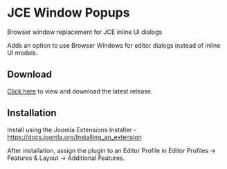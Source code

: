 # JCE Window Popups
Browser window replacement for JCE inline UI dialogs

Adds an option to use Browser Windows for editor dialogs instead of inline UI modals.

## Download
[Click here](https://github.com/widgetfactory/jce-editor-windowpopups/releases) to view and download the latest release.

## Installation
Install using the Joomla Extensions Installer - https://docs.joomla.org/Installing_an_extension

After installation, assign the plugin to an Editor Profile in Editor Profiles -> Features & Layout -> Additional Features.
